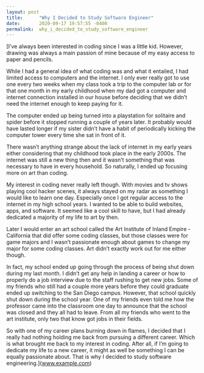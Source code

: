 ```yaml
---
layout: post
title:      "Why I Decided to Study Software Engineer"
date:       2020-09-17 19:57:55 -0400
permalink:  why_i_decided_to_study_software_engineer
---
```




[I’ve always been interested in coding since I was a little kid. However, drawing was always a main passion of mine because of my easy access to paper and pencils.

While I had a general idea of what coding was and what it entailed, I had limited access to computers and the internet. I only ever really got to use one every two weeks when my class took a trip to the computer lab or for that one month in my early childhood when my dad got a computer and internet connection installed in our house before deciding that we didn’t need the internet enough to keep paying for it.

The computer ended up being turned into a playstation for solitaire and spider before it stopped running a couple of years later. It probably would have lasted longer if my sister didn’t have a habit of periodically kicking the computer tower every time she sat in front of it.

There wasn’t anything strange about the lack of internet in my early years either considering that my childhood took place in the early 2000s. The internet was still a new thing then and it wasn’t something that was necessary to have in every household. So naturally, I ended up focusing more on art than coding.

My interest in coding never really left though. With movies and tv shows playing cool hacker scenes, it always stayed on my radar as something I would like to learn one day. Especially once I got regular access to the internet in my high school years. I wanted to be able to build websites, apps, and software. It seemed like a cool skill to have, but I had already dedicated a majority of my life to art by then.

Later I would enter an art school called the Art Institute of Inland Empire - California that did offer some coding classes, but those classes were for game majors and I wasn’t passionate enough about games to change my major for some coding classes. Art didn’t exactly work out for me either though.

In fact, my school ended up going through the process of being shut down during my last month. I didn’t get any help in landing a career or how to properly do a job interview due to the staff rushing to get new jobs. Some of my friends who still had a couple more years before they could graduate ended up switching to the San Diego campus. However, that school quickly shut down during the school year. One of my friends even told me how the professor came into the classroom one day to announce that the school was closed and they all had to leave. From all my friends who went to the art institute, only two that know got jobs in their fields.

So with one of my career plans burning down in flames, I decided that I really had nothing holding me back from pursuing a different career. Which is what brought me back to my interest in coding. After all, if I’m going to dedicate my life to a new career, it might as well be something I can be equally passionate about. That is why I decided to study software engineering.](www.example.com)

